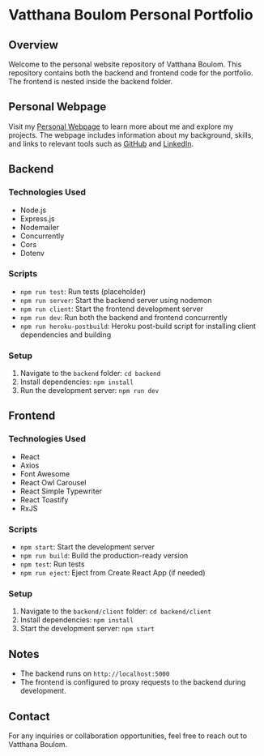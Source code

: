 # Vatthana Boulom Personal Portfolio

## Overview

Welcome to the personal website repository of Vatthana Boulom. This repository contains both the backend and frontend code for the portfolio. The frontend is nested inside the backend folder.

## Personal Webpage

Visit my [Personal Webpage](https://vatthana-portfolio-a20e88488316.herokuapp.com/) to learn more about me and explore my projects. The webpage includes information about my background, skills, and links to relevant tools such as [GitHub](https://github.com/VatthanaB) and [LinkedIn](www.linkedin.com/in/vatthana-boulom).

## Backend

### Technologies Used

- Node.js
- Express.js
- Nodemailer
- Concurrently
- Cors
- Dotenv

### Scripts

- `npm run test`: Run tests (placeholder)
- `npm run server`: Start the backend server using nodemon
- `npm run client`: Start the frontend development server
- `npm run dev`: Run both the backend and frontend concurrently
- `npm run heroku-postbuild`: Heroku post-build script for installing client dependencies and building

### Setup

1. Navigate to the `backend` folder: `cd backend`
2. Install dependencies: `npm install`
3. Run the development server: `npm run dev`

## Frontend

### Technologies Used

- React
- Axios
- Font Awesome
- React Owl Carousel
- React Simple Typewriter
- React Toastify
- RxJS

### Scripts

- `npm start`: Start the development server
- `npm run build`: Build the production-ready version
- `npm test`: Run tests
- `npm run eject`: Eject from Create React App (if needed)

### Setup

1. Navigate to the `backend/client` folder: `cd backend/client`
2. Install dependencies: `npm install`
3. Start the development server: `npm start`

## Notes

- The backend runs on `http://localhost:5000`
- The frontend is configured to proxy requests to the backend during development.

## Contact

For any inquiries or collaboration opportunities, feel free to reach out to Vatthana Boulom.
